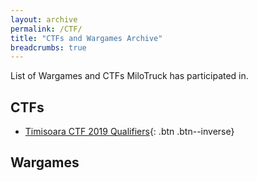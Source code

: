 ```yaml
---
layout: archive
permalink: /CTF/
title: "CTFs and Wargames Archive"
breadcrumbs: true
---
```

List of Wargames and CTFs MiloTruck has participated in.

## CTFs
* [Timisoara CTF 2019 Qualifiers](/CTF/Timisoara-CTF-2019-Qualifiers/){: .btn .btn--inverse}


## Wargames


